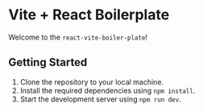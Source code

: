 # Vite + React Boilerplate

Welcome to the `react-vite-boiler-plate`!

## Getting Started

1.  Clone the repository to your local machine.
2.  Install the required dependencies using `npm install`.
3.  Start the development server using `npm run dev`.
